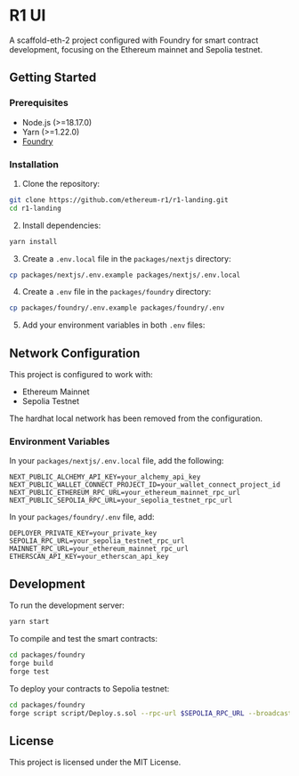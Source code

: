 # R1 UI

A scaffold-eth-2 project configured with Foundry for smart contract development, focusing on the Ethereum mainnet and Sepolia testnet.

## Getting Started

### Prerequisites

- Node.js (>=18.17.0)
- Yarn (>=1.22.0)
- [Foundry](https://getfoundry.sh/)

### Installation

1. Clone the repository:

```bash
git clone https://github.com/ethereum-r1/r1-landing.git
cd r1-landing
```

2. Install dependencies:

```bash
yarn install
```

3. Create a `.env.local` file in the `packages/nextjs` directory:

```bash
cp packages/nextjs/.env.example packages/nextjs/.env.local
```

4. Create a `.env` file in the `packages/foundry` directory:

```bash
cp packages/foundry/.env.example packages/foundry/.env
```

5. Add your environment variables in both `.env` files:

## Network Configuration

This project is configured to work with:

- Ethereum Mainnet
- Sepolia Testnet

The hardhat local network has been removed from the configuration. 

### Environment Variables

In your `packages/nextjs/.env.local` file, add the following:

```
NEXT_PUBLIC_ALCHEMY_API_KEY=your_alchemy_api_key
NEXT_PUBLIC_WALLET_CONNECT_PROJECT_ID=your_wallet_connect_project_id
NEXT_PUBLIC_ETHEREUM_RPC_URL=your_ethereum_mainnet_rpc_url
NEXT_PUBLIC_SEPOLIA_RPC_URL=your_sepolia_testnet_rpc_url
```

In your `packages/foundry/.env` file, add:

```
DEPLOYER_PRIVATE_KEY=your_private_key
SEPOLIA_RPC_URL=your_sepolia_testnet_rpc_url
MAINNET_RPC_URL=your_ethereum_mainnet_rpc_url
ETHERSCAN_API_KEY=your_etherscan_api_key
```

## Development

To run the development server:

```bash
yarn start
```

To compile and test the smart contracts:

```bash
cd packages/foundry
forge build
forge test
```

To deploy your contracts to Sepolia testnet:

```bash
cd packages/foundry
forge script script/Deploy.s.sol --rpc-url $SEPOLIA_RPC_URL --broadcast --verify -vvvv
```

## License

This project is licensed under the MIT License.